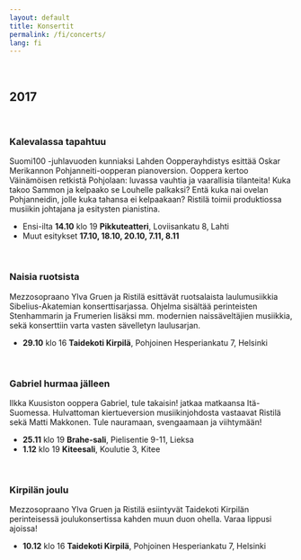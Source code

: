 ```yaml
---
layout: default
title: Konsertit
permalink: /fi/concerts/
lang: fi
---
```


<br/>

## 2017

<br/>

### Kalevalassa tapahtuu

Suomi100 -juhlavuoden kunniaksi Lahden Oopperayhdistys esittää Oskar Merikannon Pohjanneiti-oopperan pianoversion. Ooppera kertoo Väinämöisen retkistä Pohjolaan: luvassa vauhtia ja vaarallisia tilanteita! Kuka takoo Sammon ja kelpaako se Louhelle palkaksi? Entä kuka nai ovelan Pohjanneidin, jolle kuka tahansa ei kelpaakaan?
Ristilä toimii produktiossa musiikin johtajana ja esitysten pianistina.

- Ensi-ilta __14.10__ klo 19 __Pikkuteatteri__, Loviisankatu 8, Lahti
- Muut esitykset __17.10, 18.10, 20.10, 7.11, 8.11__

<br/>

### Naisia ruotsista

Mezzosopraano Ylva Gruen ja Ristilä esittävät ruotsalaista laulumusiikkia Sibelius-Akatemian konserttisarjassa. Ohjelma sisältää perinteisten Stenhammarin ja Frumerien lisäksi mm. modernien naissäveltäjien musiikkia, sekä konserttiin varta vasten sävelletyn laulusarjan.

- __29.10__ klo 16 __Taidekoti Kirpilä__, Pohjoinen Hesperiankatu 7, Helsinki

<br/>

### Gabriel hurmaa jälleen

Ilkka Kuusiston ooppera Gabriel, tule takaisin! jatkaa matkaansa Itä-Suomessa. Hulvattoman kiertueversion musiikinjohdosta vastaavat Ristilä sekä Matti Makkonen. Tule nauramaan, svengaamaan ja viihtymään!

- __25.11__ klo 19 __Brahe-sali__, Pielisentie 9-11, Lieksa
- __1.12__ klo 19 __Kiteesali__, Koulutie 3, Kitee

<br/>

### Kirpilän joulu

Mezzosopraano Ylva Gruen ja Ristilä esiintyvät Taidekoti Kirpilän perinteisessä joulukonsertissa kahden muun duon ohella. Varaa lippusi ajoissa!

- __10.12__ klo 16 __Taidekoti Kirpilä__, Pohjoinen Hesperiankatu 7, Helsinki

<br/>
